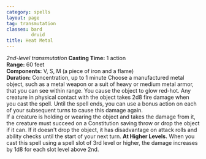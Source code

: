 ```yaml
---
category: spells
layout: page
tag: transmutation
classes: bard
         druid
title: Heat Metal 
---
```

_2nd-level transmutation_ 
**Casting Time:** 1 action    
**Range:** 60 feet    
**Components:** V, S, M (a piece of iron and a flame)    
**Duration:** Concentration, up to 1 minute 
Choose a manufactured metal object, such as a metal weapon or a suit of heavy or medium metal armor, that you can see within range. You cause the object to glow red-hot. Any creature in physical contact with the object takes 2d8 fire damage when you cast the spell. Until the spell ends, you can use a bonus action on each of your subsequent turns to cause this damage again.    
If a creature is holding or wearing the object and takes the damage from it, the creature must succeed on a Constitution saving throw or drop the object if it can. If it doesn't drop the object, it has disadvantage on attack rolls and ability checks until the start of your next turn. 
**At Higher Levels.** When you cast this spell using a spell slot of 3rd level or higher, the damage increases by 1d8 for each slot level above 2nd. 